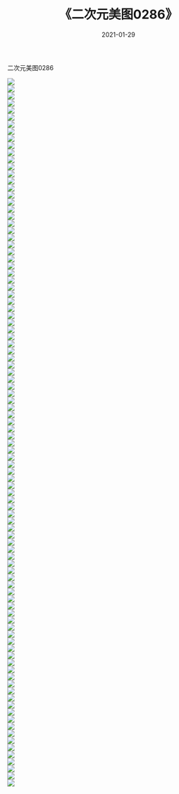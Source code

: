﻿---
layout: post
title:  《二次元美图0286》
date:   2021-01-29
img: http://imgx.orgx.ga/二次元/2021/二次元美图0286/000.jpg
categories: [美女, 清纯, 唯美]
---

二次元美图0286

 ![](http://imgx.orgx.ga/二次元/2021/二次元美图0286/001.jpg) <br>![](http://imgx.orgx.ga/二次元/2021/二次元美图0286/002.jpg) <br>![](http://imgx.orgx.ga/二次元/2021/二次元美图0286/003.jpg) <br>![](http://imgx.orgx.ga/二次元/2021/二次元美图0286/004.jpg) <br>![](http://imgx.orgx.ga/二次元/2021/二次元美图0286/005.jpg) <br>![](http://imgx.orgx.ga/二次元/2021/二次元美图0286/006.jpg) <br>![](http://imgx.orgx.ga/二次元/2021/二次元美图0286/007.jpg) <br>![](http://imgx.orgx.ga/二次元/2021/二次元美图0286/008.jpg) <br>![](http://imgx.orgx.ga/二次元/2021/二次元美图0286/009.jpg) <br>![](http://imgx.orgx.ga/二次元/2021/二次元美图0286/010.jpg) <br>![](http://imgx.orgx.ga/二次元/2021/二次元美图0286/011.jpg) <br>![](http://imgx.orgx.ga/二次元/2021/二次元美图0286/012.jpg) <br>![](http://imgx.orgx.ga/二次元/2021/二次元美图0286/013.jpg) <br>![](http://imgx.orgx.ga/二次元/2021/二次元美图0286/014.jpg) <br>![](http://imgx.orgx.ga/二次元/2021/二次元美图0286/015.jpg) <br>![](http://imgx.orgx.ga/二次元/2021/二次元美图0286/016.jpg) <br>![](http://imgx.orgx.ga/二次元/2021/二次元美图0286/017.jpg) <br>![](http://imgx.orgx.ga/二次元/2021/二次元美图0286/018.jpg) <br>![](http://imgx.orgx.ga/二次元/2021/二次元美图0286/019.jpg) <br>![](http://imgx.orgx.ga/二次元/2021/二次元美图0286/020.jpg) <br>![](http://imgx.orgx.ga/二次元/2021/二次元美图0286/021.jpg) <br>![](http://imgx.orgx.ga/二次元/2021/二次元美图0286/022.jpg) <br>![](http://imgx.orgx.ga/二次元/2021/二次元美图0286/023.jpg) <br>![](http://imgx.orgx.ga/二次元/2021/二次元美图0286/024.jpg) <br>![](http://imgx.orgx.ga/二次元/2021/二次元美图0286/025.jpg) <br>![](http://imgx.orgx.ga/二次元/2021/二次元美图0286/026.jpg) <br>![](http://imgx.orgx.ga/二次元/2021/二次元美图0286/027.jpg) <br>![](http://imgx.orgx.ga/二次元/2021/二次元美图0286/028.jpg) <br>![](http://imgx.orgx.ga/二次元/2021/二次元美图0286/029.jpg) <br>![](http://imgx.orgx.ga/二次元/2021/二次元美图0286/030.jpg) <br>![](http://imgx.orgx.ga/二次元/2021/二次元美图0286/031.jpg) <br>![](http://imgx.orgx.ga/二次元/2021/二次元美图0286/032.jpg) <br>![](http://imgx.orgx.ga/二次元/2021/二次元美图0286/033.jpg) <br>![](http://imgx.orgx.ga/二次元/2021/二次元美图0286/034.jpg) <br>![](http://imgx.orgx.ga/二次元/2021/二次元美图0286/035.jpg) <br>![](http://imgx.orgx.ga/二次元/2021/二次元美图0286/036.jpg) <br>![](http://imgx.orgx.ga/二次元/2021/二次元美图0286/037.jpg) <br>![](http://imgx.orgx.ga/二次元/2021/二次元美图0286/038.jpg) <br>![](http://imgx.orgx.ga/二次元/2021/二次元美图0286/039.jpg) <br>![](http://imgx.orgx.ga/二次元/2021/二次元美图0286/040.jpg) <br>![](http://imgx.orgx.ga/二次元/2021/二次元美图0286/041.jpg) <br>![](http://imgx.orgx.ga/二次元/2021/二次元美图0286/042.jpg) <br>![](http://imgx.orgx.ga/二次元/2021/二次元美图0286/043.jpg) <br>![](http://imgx.orgx.ga/二次元/2021/二次元美图0286/044.jpg) <br>![](http://imgx.orgx.ga/二次元/2021/二次元美图0286/045.jpg) <br>![](http://imgx.orgx.ga/二次元/2021/二次元美图0286/046.jpg) <br>![](http://imgx.orgx.ga/二次元/2021/二次元美图0286/047.jpg) <br>![](http://imgx.orgx.ga/二次元/2021/二次元美图0286/048.jpg) <br>![](http://imgx.orgx.ga/二次元/2021/二次元美图0286/049.jpg) <br>![](http://imgx.orgx.ga/二次元/2021/二次元美图0286/050.jpg) <br>![](http://imgx.orgx.ga/二次元/2021/二次元美图0286/051.jpg) <br>![](http://imgx.orgx.ga/二次元/2021/二次元美图0286/052.jpg) <br>![](http://imgx.orgx.ga/二次元/2021/二次元美图0286/053.jpg) <br>![](http://imgx.orgx.ga/二次元/2021/二次元美图0286/054.jpg) <br>![](http://imgx.orgx.ga/二次元/2021/二次元美图0286/055.jpg) <br>![](http://imgx.orgx.ga/二次元/2021/二次元美图0286/056.jpg) <br>![](http://imgx.orgx.ga/二次元/2021/二次元美图0286/057.jpg) <br>![](http://imgx.orgx.ga/二次元/2021/二次元美图0286/058.jpg) <br>![](http://imgx.orgx.ga/二次元/2021/二次元美图0286/059.jpg) <br>![](http://imgx.orgx.ga/二次元/2021/二次元美图0286/060.jpg) <br>![](http://imgx.orgx.ga/二次元/2021/二次元美图0286/061.jpg) <br>![](http://imgx.orgx.ga/二次元/2021/二次元美图0286/062.jpg) <br>![](http://imgx.orgx.ga/二次元/2021/二次元美图0286/063.jpg) <br>![](http://imgx.orgx.ga/二次元/2021/二次元美图0286/064.jpg) <br>![](http://imgx.orgx.ga/二次元/2021/二次元美图0286/065.jpg) <br>![](http://imgx.orgx.ga/二次元/2021/二次元美图0286/066.jpg) <br>![](http://imgx.orgx.ga/二次元/2021/二次元美图0286/067.jpg) <br>![](http://imgx.orgx.ga/二次元/2021/二次元美图0286/068.jpg) <br>![](http://imgx.orgx.ga/二次元/2021/二次元美图0286/069.jpg) <br>![](http://imgx.orgx.ga/二次元/2021/二次元美图0286/070.jpg) <br>![](http://imgx.orgx.ga/二次元/2021/二次元美图0286/071.jpg) <br>![](http://imgx.orgx.ga/二次元/2021/二次元美图0286/072.jpg) <br>![](http://imgx.orgx.ga/二次元/2021/二次元美图0286/073.jpg) <br>![](http://imgx.orgx.ga/二次元/2021/二次元美图0286/074.jpg) <br>![](http://imgx.orgx.ga/二次元/2021/二次元美图0286/075.jpg) <br>![](http://imgx.orgx.ga/二次元/2021/二次元美图0286/076.jpg) <br>![](http://imgx.orgx.ga/二次元/2021/二次元美图0286/077.jpg) <br>![](http://imgx.orgx.ga/二次元/2021/二次元美图0286/078.jpg) <br>![](http://imgx.orgx.ga/二次元/2021/二次元美图0286/079.jpg) <br>![](http://imgx.orgx.ga/二次元/2021/二次元美图0286/080.jpg) <br>![](http://imgx.orgx.ga/二次元/2021/二次元美图0286/081.jpg) <br>![](http://imgx.orgx.ga/二次元/2021/二次元美图0286/082.jpg) <br>![](http://imgx.orgx.ga/二次元/2021/二次元美图0286/083.jpg) <br>![](http://imgx.orgx.ga/二次元/2021/二次元美图0286/084.jpg) <br>![](http://imgx.orgx.ga/二次元/2021/二次元美图0286/085.jpg) <br>![](http://imgx.orgx.ga/二次元/2021/二次元美图0286/086.jpg) <br>![](http://imgx.orgx.ga/二次元/2021/二次元美图0286/087.jpg) <br>![](http://imgx.orgx.ga/二次元/2021/二次元美图0286/088.jpg) <br>![](http://imgx.orgx.ga/二次元/2021/二次元美图0286/089.jpg) <br>![](http://imgx.orgx.ga/二次元/2021/二次元美图0286/090.jpg) <br>![](http://imgx.orgx.ga/二次元/2021/二次元美图0286/091.jpg) <br>![](http://imgx.orgx.ga/二次元/2021/二次元美图0286/092.jpg) <br>![](http://imgx.orgx.ga/二次元/2021/二次元美图0286/093.jpg) <br>![](http://imgx.orgx.ga/二次元/2021/二次元美图0286/094.jpg) <br>![](http://imgx.orgx.ga/二次元/2021/二次元美图0286/095.jpg) <br>![](http://imgx.orgx.ga/二次元/2021/二次元美图0286/096.jpg) <br>![](http://imgx.orgx.ga/二次元/2021/二次元美图0286/097.jpg) <br>![](http://imgx.orgx.ga/二次元/2021/二次元美图0286/098.jpg) <br>![](http://imgx.orgx.ga/二次元/2021/二次元美图0286/099.jpg) <br>![](http://imgx.orgx.ga/二次元/2021/二次元美图0286/100.jpg) <br>